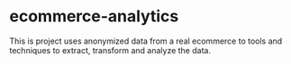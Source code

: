 # ecommerce-analytics
This is project uses anonymized data from a real ecommerce to tools and techniques to extract, transform and analyze the data.
